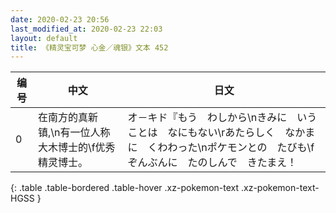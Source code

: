 ```yaml
---
date: 2020-02-23 20:56
last_modified_at: 2020-02-23 22:03
layout: default
title: 《精灵宝可梦 心金／魂银》文本 452
---
```

| 编号 | 中文 | 日文 |
| ---- | ---- | ---- |
| 0 | 在南方的真新镇,\n有一位人称大木博士的\f优秀精灵博士。 | オ－キド『もう　わしから\nきみに　いうことは　なにもない\rあたらしく　なかまに　くわわった\nポケモンとの　たびも\fぞんぶんに　たのしんで　きたまえ！ |
{: .table .table-bordered .table-hover .xz-pokemon-text .xz-pokemon-text-HGSS }